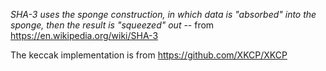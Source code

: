 *SHA-3 uses the sponge construction, in which data is "absorbed" into the sponge, then the result is "squeezed" out* -- from https://en.wikipedia.org/wiki/SHA-3

The keccak implementation is from https://github.com/XKCP/XKCP
